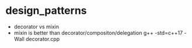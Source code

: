# design_patterns
+ decorator vs mixin
+ mixin is better than decorator/compositon/delegation 
g++ -std=c++17 -Wall decorator.cpp
